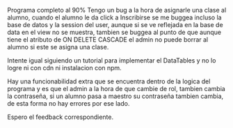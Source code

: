 Programa completo al 90% 
Tengo un bug a la hora de asignarle una clase al alumno, cuando el alumno le da click a Inscribirse se me buggea incluso la base de datos y la session del user, aunque si se ve reflejada en la base de data en el view no se muestra, tambien se buggea al punto de que aunque tiene el atributo de ON DELETE CASCADE el admin no puede borrar al alumno si este se asigna una clase. 

Intente igual siguiendo un tutorial para implementar el DataTables y no lo logre ni con cdn ni instalacion con npm.

Hay una funcionabilidad extra que se encuentra dentro de la logica del programa y es que el admin a la hora de que cambie de rol, tambien cambia la contraseña, si un alumno pasa a maestro su contraseña tambien cambia, de esta forma no hay errores por ese lado.

Espero el feedback correspondiente. 